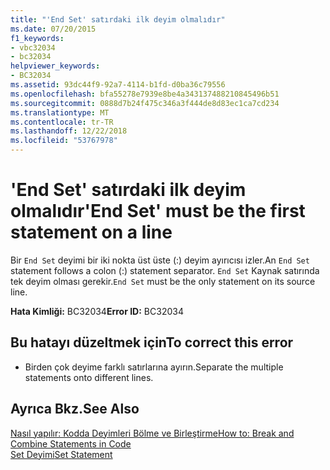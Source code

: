 ```yaml
---
title: "'End Set' satırdaki ilk deyim olmalıdır"
ms.date: 07/20/2015
f1_keywords:
- vbc32034
- bc32034
helpviewer_keywords:
- BC32034
ms.assetid: 93dc44f9-92a7-4114-b1fd-d0ba36c79556
ms.openlocfilehash: bfa55278e7939e8be4a343137488210845496b51
ms.sourcegitcommit: 0888d7b24f475c346a3f444de8d83ec1ca7cd234
ms.translationtype: MT
ms.contentlocale: tr-TR
ms.lasthandoff: 12/22/2018
ms.locfileid: "53767978"
---
```

# <a name="end-set-must-be-the-first-statement-on-a-line"></a><span data-ttu-id="9685a-102">'End Set' satırdaki ilk deyim olmalıdır</span><span class="sxs-lookup"><span data-stu-id="9685a-102">'End Set' must be the first statement on a line</span></span>
<span data-ttu-id="9685a-103">Bir `End Set` deyimi bir iki nokta üst üste (:) deyim ayırıcısı izler.</span><span class="sxs-lookup"><span data-stu-id="9685a-103">An `End Set` statement follows a colon (:) statement separator.</span></span> <span data-ttu-id="9685a-104">`End Set` Kaynak satırında tek deyim olması gerekir.</span><span class="sxs-lookup"><span data-stu-id="9685a-104">`End Set` must be the only statement on its source line.</span></span>  
  
 <span data-ttu-id="9685a-105">**Hata Kimliği:** BC32034</span><span class="sxs-lookup"><span data-stu-id="9685a-105">**Error ID:** BC32034</span></span>  
  
## <a name="to-correct-this-error"></a><span data-ttu-id="9685a-106">Bu hatayı düzeltmek için</span><span class="sxs-lookup"><span data-stu-id="9685a-106">To correct this error</span></span>  
  
-   <span data-ttu-id="9685a-107">Birden çok deyime farklı satırlarına ayırın.</span><span class="sxs-lookup"><span data-stu-id="9685a-107">Separate the multiple statements onto different lines.</span></span>  
  
## <a name="see-also"></a><span data-ttu-id="9685a-108">Ayrıca Bkz.</span><span class="sxs-lookup"><span data-stu-id="9685a-108">See Also</span></span>  
 [<span data-ttu-id="9685a-109">Nasıl yapılır: Kodda Deyimleri Bölme ve Birleştirme</span><span class="sxs-lookup"><span data-stu-id="9685a-109">How to: Break and Combine Statements in Code</span></span>](../../visual-basic/programming-guide/program-structure/how-to-break-and-combine-statements-in-code.md)  
 [<span data-ttu-id="9685a-110">Set Deyimi</span><span class="sxs-lookup"><span data-stu-id="9685a-110">Set Statement</span></span>](../../visual-basic/language-reference/statements/set-statement.md)
